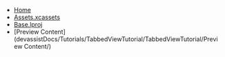 <!-- docs/_sidebar.md -->
- [Home](/)
- [Assets.xcassets](devassistDocs/Tutorials/TabbedViewTutorial/TabbedViewTutorial/Assets.xcassets/)
- [Base.lproj](devassistDocs/Tutorials/TabbedViewTutorial/TabbedViewTutorial/Base.lproj/)
- [Preview Content](devassistDocs/Tutorials/TabbedViewTutorial/TabbedViewTutorial/Preview Content/)